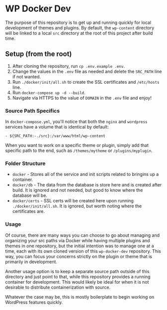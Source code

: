 # WP Docker Dev

The purpose of this repository is to get up and running quickly for local development of themes and plugins. By default, the `wp-content` directory will be linked to a local `src` directory at the root of this project after build time.

## Setup (from the root)

1. After cloning the repository, run `cp .env.example .env`.
2. Change the values in the `.env` file as needed and delete the `SRC_PATH` line if not wanted.
3. Run `./docker/init/all.sh` to create the SSL certificates and `/etc/hosts` line.
4. Run `docker-compose up -d --build`.
5. Navigate via HTTPS to the value of `DOMAIN` in the `.env` file and enjoy!

### Source Path Specifics

In `docker-compose.yml`, you'll notice that both the `nginx` and `wordpress` services have a volume that is identical by default:

`- ${SRC_PATH:-./src}:/var/www/html/wp-content`

When you want to work on a specific theme or plugin, simply add that specific path to the end, such as `/themes/mytheme` or `/plugins/myplugin`.

### Folder Structure

- `docker` - Stores all of the service and init scripts related to bringins up a container.
- `docker/db` - The data from the database is store here and is created after build. It is ignored and not needed, but good to know where the database will be.
- `docker/certs` - SSL certs will be created here upon running `./docker/init/all.sh`. It is ignored, but worth noting where the certificates are.

### Usage

Of course, there are many ways you can choose to go about managing and organizing your src paths via Docker while having multiple plugins and themes in one repository, but the initial intention was to manage one at a time, each with its own cloned version of this `wp-docker-dev` repository. This way, you can focus your concerns strictly on the plugin or theme that is primarily in development.

Another usage option is to keep a separate source path outside of this directory and just point to that, while this repository provides a running container for development. This would likely be ideal for when it is not desirable to distribute containerization with source.

Whatever the case may be, this is mostly boilerplate to begin working on WordPress features quickly.

